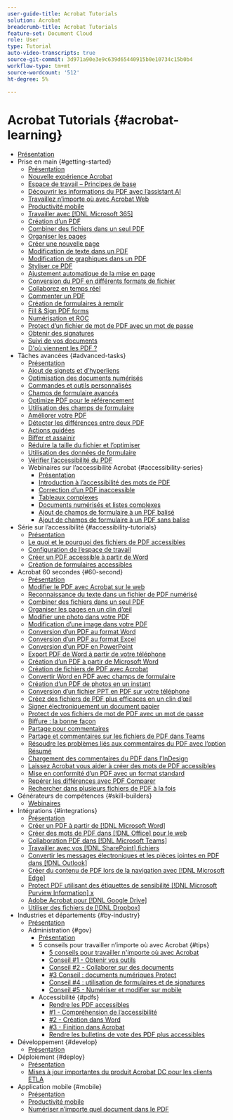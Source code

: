 ```yaml
---
user-guide-title: Acrobat Tutorials
solution: Acrobat
breadcrumb-title: Acrobat Tutorials
feature-set: Document Cloud
role: User
type: Tutorial
auto-video-transcripts: true
source-git-commit: 3d971a90e3e9c639d65440915b0e10734c15b0b4
workflow-type: tm+mt
source-wordcount: '512'
ht-degree: 5%

---
```



# Acrobat Tutorials {#acrobat-learning}

+ [Présentation](overview.md)
+ Prise en main {#getting-started}
   + [Présentation](getting-started/getting-started-overview.md)
   + [Nouvelle expérience Acrobat](getting-started/new-workspace.md)
   + [Espace de travail – Principes de base](getting-started/get-to-know-the-acrobat-dc-interface.md)
   + [Découvrir les informations du PDF avec l’assistant AI](getting-started/ai-assistant.md)
   + [Travaillez n’importe où avec Acrobat Web](getting-started/acrobatweb.md)
   + [Productivité mobile](getting-started/productivity.md)
   + [Travailler avec [!DNL Microsoft 365]](https://experienceleague.adobe.com/docs/document-cloud-learn/acrobat-learning/integrations/integrate-overview.html#microsoft)
   + [Création d’un PDF](getting-started/create-pdf.md)
   + [Combiner des fichiers dans un seul PDF](getting-started/combine-to-pdf.md)
   + [Organiser les pages](getting-started/organize.md)
   + [Créer une nouvelle page](getting-started/add-custom-page.md)
   + [Modification de texte dans un PDF](getting-started/edit-pdf.md)
   + [Modification de graphiques dans un PDF](getting-started/edit-graphics.md)
   + [Styliser ce PDF](getting-started/stylize-this-pdf.md)
   + [Ajustement automatique de la mise en page](getting-started/auto-adjust-layout.md)
   + [Conversion du PDF en différents formats de fichier](getting-started/export-pdf.md)
   + [Collaborez en temps réel](getting-started/collaborate.md)
   + [Commenter un PDF](getting-started/comment-on-pdf-files.md)
   + [Création de formulaires à remplir](getting-started/create-fillable-forms.md)
   + [Fill &amp; Sign PDF forms](getting-started/fill-and-sign.md)
   + [Numérisation et ROC](getting-started/scan-and-ocr.md)
   + [Protect d’un fichier de mot de PDF avec un mot de passe](getting-started/password-protect.md)
   + [Obtenir des signatures](getting-started/signatures.md)
   + [Suivi de vos documents](getting-started/track.md)
   + [D&#39;où viennent les PDF ?](getting-started/where-do-pdfs-come-from.md)
+ Tâches avancées {#advanced-tasks}
   + [Présentation](advanced-tasks/advanced-tasks-overview.md)
   + [Ajout de signets et d’hyperliens](advanced-tasks/bookmarks.md)
   + [Optimisation des documents numérisés](advanced-tasks/optimizescan.md)
   + [Commandes et outils personnalisés](advanced-tasks/custom.md)
   + [Champs de formulaire avancés](advanced-tasks/advancedforms.md)
   + [Optimize PDF pour le référencement](advanced-tasks/optimizeseo.md)
   + [Utilisation des champs de formulaire](advanced-tasks/workforms.md)
   + [Améliorer votre PDF](advanced-tasks/enhance.md)
   + [Détecter les différences entre deux PDF](advanced-tasks/compare.md)
   + [Actions guidées](advanced-tasks/action.md)
   + [Biffer et assainir](advanced-tasks/redact.md)
   + [Réduire la taille du fichier et l’optimiser](advanced-tasks/reduce.md)
   + [Utilisation des données de formulaire](advanced-tasks/formdata.md)
   + [Vérifier l’accessibilité du PDF](advanced-tasks/accessibility.md)
   + Webinaires sur l’accessibilité Acrobat {#accessibility-series}
      + [Présentation](advanced-tasks/accessibility-series.md)
      + [Introduction à l’accessibilité des mots de PDF](advanced-tasks/accessibilitysession1.md)
      + [Correction d’un PDF inaccessible](advanced-tasks/accessibilitysession2.md)
      + [Tableaux complexes](advanced-tasks/accessibilitysession3.md)
      + [Documents numérisés et listes complexes](advanced-tasks/accessibilitysession4.md)
      + [Ajout de champs de formulaire à un PDF balisé](advanced-tasks/accessibilitysession5.md)
      + [Ajout de champs de formulaire à un PDF sans balise](advanced-tasks/accessibilitysession6.md)
+ Série sur l’accessibilité {#accessibility-tutorials}
   + [Présentation](accessibility-series/accessibility-overview.md)
   + [Le quoi et le pourquoi des fichiers de PDF accessibles](accessibility-series/what-why-accessible-pdf.md)
   + [Configuration de l’espace de travail](accessibility-series/set-up-workspace.md)
   + [Créer un PDF accessible à partir de Word](accessibility-series/create-accessible-from-word.md)
   + [Création de formulaires accessibles](accessibility-series/create-accessible-forms.md)
+ Acrobat 60 secondes {#60-second}
   + [Présentation](60-second/60-second-overview.md)
   + [Modifier le PDF avec Acrobat sur le web](60-second/edit.md)
   + [Reconnaissance du texte dans un fichier de PDF numérisé](60-second/textrecognition.md)
   + [Combiner des fichiers dans un seul PDF](60-second/combine-to-one-pdf.md)
   + [Organiser les pages en un clin d’œil](60-second/organize.md)
   + [Modifier une photo dans votre PDF](60-second/editphoto.md)
   + [Modification d’une image dans votre PDF](60-second/editgraphic.md)
   + [Conversion d’un PDF au format Word](60-second/convert-pdf-word.md)
   + [Conversion d’un PDF au format Excel](60-second/convert-pdf-excel.md)
   + [Conversion d’un PDF en PowerPoint](60-second/convert-pdf-powerpoint.md)
   + [Export PDF de Word à partir de votre téléphone](60-second/exportwordphone.md)
   + [Création d’un PDF à partir de Microsoft Word](60-second/word-to-pdf.md)
   + [Création de fichiers de PDF avec Acrobat](60-second/create-from-acrobat.md)
   + [Convertir Word en PDF avec champs de formulaire](60-second/wordform.md)
   + [Création d’un PDF de photos en un instant](60-second/photo.md)
   + [Conversion d’un fichier PPT en PDF sur votre téléphone](60-second/phone.md)
   + [Créez des fichiers de PDF plus efficaces en un clin d’œil](60-second/optimize.md)
   + [Signer électroniquement un document papier](60-second/sign.md)
   + [Protect de vos fichiers de mot de PDF avec un mot de passe](60-second/protect.md)
   + [Biffure : la bonne façon](60-second/redaction.md)
   + [Partage pour commentaires](60-second/share-comment.md)
   + [Partage et commentaires sur les fichiers de PDF dans Teams](60-second/share-comment-teams.md)
   + [Résoudre les problèmes liés aux commentaires du PDF avec l’option Résumé](60-second/summarize-comments.md)
   + [Chargement des commentaires du PDF dans l’InDesign](60-second/indesign.md)
   + [Laissez Acrobat vous aider à créer des mots de PDF accessibles](60-second/accessible.md)
   + [Mise en conformité d’un PDF avec un format standard](60-second/conform.md)
   + [Repérer les différences avec PDF Comparer](60-second/compare.md)
   + [Rechercher dans plusieurs fichiers de PDF à la fois](60-second/search.md)
+ Générateurs de compétences {#skill-builders}
   + [Webinaires](skill-builder/skill-builder-webinars.md)
+ Intégrations {#integrations}
   + [Présentation](integrate/integrate-overview.md)
   + [Créer un PDF à partir de [!DNL Microsoft Word]](integrate/createfromword.md)
   + [Créer des mots de PDF dans [!DNL Office] pour le web](integrate/createofficeweb.md)
   + [Collaboration PDF dans  [!DNL Microsoft Teams]](integrate/acrobatandteams.md)
   + [Travailler avec vos  [!DNL SharePoint] fichiers](integrate/acrobatandsp.md)
   + [Convertir les messages électroniques et les pièces jointes en PDF dans  [!DNL Outlook]](integrate/outlook.md)
   + [Créer du contenu de PDF lors de la navigation avec  [!DNL Microsoft Edge]](integrate/edge.md)
   + [Protect PDF utilisant des étiquettes de sensibilité [!DNL Microsoft Purview Information] x](integrate/microsoftsensitivitylabels.md)
   + [Adobe Acrobat pour  [!DNL Google Drive]](integrate/acrobatandgoogle.md)
   + [Utiliser des fichiers de  [!DNL Dropbox]](integrate/acrobat-dropbox.md)
+ Industries et départements {#by-industry}
   + [Présentation](industry/industry-overview.md)
   + Administration {#gov}
      + [Présentation](industry/gov/gov-overview.md)
      + 5 conseils pour travailler n’importe où avec Acrobat {#tips}
         + [5 conseils pour travailler n&#39;importe où avec Acrobat](industry/gov/5-tips-for-working-anywhere-with-acrobat-dc-for-government.md)
         + [Conseil #1 - Obtenir vos outils](industry/gov/get-your-tools.md)
         + [Conseil #2 - Collaborer sur des documents](industry/gov/collaborate-on-documents.md)
         + [#3 Conseil : documents numériques Protect](industry/gov/protect-digital-documents.md)
         + [Conseil #4 : utilisation de formulaires et de signatures](industry/gov/work-with-forms-and-signatures.md)
         + [Conseil #5 - Numériser et modifier sur mobile](industry/gov/scan-and-edit-on-mobile.md)
      + Accessibilité {#pdfs}
         + [Rendre les PDF accessibles](industry/gov/making-pdfs-accessible.md)
         + [#1 - Compréhension de l’accessibilité](industry/gov/understanding-accessibility.md)
         + [#2 - Création dans Word](industry/gov/authoring-in-word.md)
         + [#3 - Finition dans Acrobat](industry/gov/finishing-in-acrobat.md)
         + [Rendre les bulletins de vote des PDF plus accessibles](industry/gov/making-pdf-ballots-accessible.md)
+ Développement {#develop}
   + [Présentation](develop/develop-overview.md)
+ Déploiement {#deploy}
   + [Présentation](deploy/deploy-overview.md)
   + [Mises à jour importantes du produit Acrobat DC pour les clients ETLA](deploy/signentitlementchanges.md)
+ Application mobile {#mobile}
   + [Présentation](mobile/mobile-overview.md)
   + [Productivité mobile](https://experienceleague.adobe.com/docs/document-cloud-learn/acrobat-learning/getting-started/productivity.html)
   + [Numériser n’importe quel document dans le PDF](mobile/scan-mobile-app.md)
